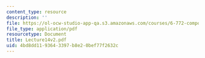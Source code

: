 ```yaml
---
content_type: resource
description: ''
file: https://ol-ocw-studio-app-qa.s3.amazonaws.com/courses/6-772-compound-semiconductor-devices-spring-2003/4bd8dd1193643397b8e20bef77f2632c_Lecture14v2.pdf
file_type: application/pdf
resourcetype: Document
title: Lecture14v2.pdf
uid: 4bd8dd11-9364-3397-b8e2-0bef77f2632c
---
```

